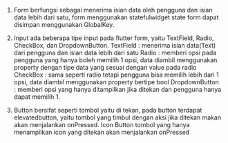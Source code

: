 1. Form berfungsi sebagai menerima isian data oleh pengguna dan isian data lebih dari satu, form menggunakan statefulwidget state form dapat disimpan menggunakan GlobalKey<FormState>.

2. Input
    ada beberapa tipe input pada flutter form, yaitu TextField, Radio, CheckBox, dan DropdownButton.
    TextField : menerima isian data(Text) dari pengguna dan isian data lebih dari satu 
    Radio : memberi opsi pada pengguna yang hanya boleh memilih 1 opsi, data diambil menggunakan property dengan tipe data yang sesuai dengan value pada radio
    CheckBox : sama seperti radio tetapi pengguna bisa memilih lebih dari 1 opsi, data diambil menggunakan property bertipe bool
    DropdownButton : memberi opsi yang hanya ditampilkan jika ditekan dan pengguna hanya dapat memilih 1.

3. Button bersifat seperti tombol yaitu di tekan, pada button terdapat elevatedbutton, yaitu tombol yang timbul dengan aksi jika ditekan makan akan menjalankan onPressed. Icon Button tombol yang hanya menampilkan icon yang ditekan akan menjalankan onPressed
